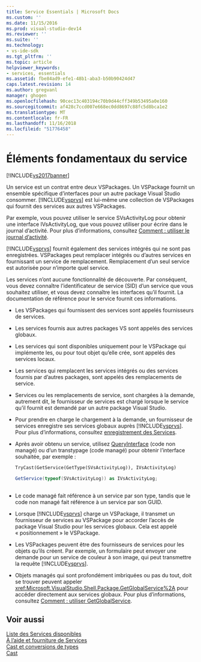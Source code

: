 ```yaml
---
title: Service Essentials | Microsoft Docs
ms.custom: ''
ms.date: 11/15/2016
ms.prod: visual-studio-dev14
ms.reviewer: ''
ms.suite: ''
ms.technology:
- vs-ide-sdk
ms.tgt_pltfrm: ''
ms.topic: article
helpviewer_keywords:
- services, essentials
ms.assetid: fbe84ad9-efe1-48b1-aba3-b50b90424d47
caps.latest.revision: 14
ms.author: gregvanl
manager: ghogen
ms.openlocfilehash: 90cec13c403194c70b9d44cff349b53495a0e160
ms.sourcegitcommit: af428c7ccd007e668ec0dd8697c88fc5d8bca1e2
ms.translationtype: MT
ms.contentlocale: fr-FR
ms.lasthandoff: 11/16/2018
ms.locfileid: "51776458"
---
```

# <a name="service-essentials"></a>Éléments fondamentaux du service
[!INCLUDE[vs2017banner](../../includes/vs2017banner.md)]

Un service est un contrat entre deux VSPackages. Un VSPackage fournit un ensemble spécifique d’interfaces pour un autre package Visual Studio consommer. [!INCLUDE[vsprvs](../../includes/vsprvs-md.md)] est lui-même une collection de VSPackages qui fournit des services aux autres VSPackages.  
  
 Par exemple, vous pouvez utiliser le service SVsActivityLog pour obtenir une interface IVsActivityLog, que vous pouvez utiliser pour écrire dans le journal d’activité. Pour plus d’informations, consultez [Comment : utiliser le journal d’activité](../../extensibility/how-to-use-the-activity-log.md).  
  
 [!INCLUDE[vsprvs](../../includes/vsprvs-md.md)] fournit également des services intégrés qui ne sont pas enregistrées. VSPackages peut remplacer intégrés ou d’autres services en fournissant un service de remplacement. Remplacement d’un seul service est autorisée pour n’importe quel service.  
  
 Les services n’ont aucune fonctionnalité de découverte. Par conséquent, vous devez connaître l’identificateur de service (SID) d’un service que vous souhaitez utiliser, et vous devez connaître les interfaces qu’il fournit. La documentation de référence pour le service fournit ces informations.  
  
-   Les VSPackages qui fournissent des services sont appelés fournisseurs de services.  
  
-   Les services fournis aux autres packages VS sont appelés des services globaux.  
  
-   Les services qui sont disponibles uniquement pour le VSPackage qui implémente les, ou pour tout objet qu’elle crée, sont appelés des services locaux.  
  
-   Les services qui remplacent les services intégrés ou des services fournis par d’autres packages, sont appelés des remplacements de service.  
  
-   Services ou les remplacements de service, sont chargées à la demande, autrement dit, le fournisseur de services est chargé lorsque le service qu’il fournit est demandé par un autre package Visual Studio.  
  
-   Pour prendre en charge le chargement à la demande, un fournisseur de services enregistre ses services globaux auprès [!INCLUDE[vsprvs](../../includes/vsprvs-md.md)]. Pour plus d’informations, consultez [enregistrement des Services](../../misc/registering-services.md).  
  
-   Après avoir obtenu un service, utilisez [QueryInterface](http://msdn.microsoft.com/library/62fce95e-aafa-4187-b50b-e6611b74c3b3) (code non managé) ou d’un transtypage (code managé) pour obtenir l’interface souhaitée, par exemple :  
  
    ```vb  
    TryCast(GetService(GetType(SVsActivityLog)), IVsActivityLog)  
    ```  
  
    ```csharp  
    GetService(typeof(SVsActivityLog)) as IVsActivityLog;  
  
    ```  
  
-   Le code managé fait référence à un service par son type, tandis que le code non managé fait référence à un service par son GUID.  
  
-   Lorsque [!INCLUDE[vsprvs](../../includes/vsprvs-md.md)] charge un VSPackage, il transmet un fournisseur de services au VSPackage pour accorder l’accès de package Visual Studio pour les services globaux. Cela est appelé « positionnement » le VSPackage.  
  
-   Les VSPackages peuvent être des fournisseurs de services pour les objets qu’ils créent. Par exemple, un formulaire peut envoyer une demande pour un service de couleur à son image, qui peut transmettre la requête [!INCLUDE[vsprvs](../../includes/vsprvs-md.md)].  
  
-   Objets managés qui sont profondément imbriquées ou pas du tout, doit se trouver peuvent appeler <xref:Microsoft.VisualStudio.Shell.Package.GetGlobalService%2A> pour accéder directement aux services globaux. Pour plus d’informations, consultez [Comment : utiliser GetGlobalService](../../misc/how-to-use-getglobalservice.md).  
  
## <a name="see-also"></a>Voir aussi  
 [Liste des Services disponibles](../../extensibility/internals/list-of-available-services.md)   
 [À l’aide et fourniture de Services](../../extensibility/using-and-providing-services.md)   
 [Cast et conversions de types](http://msdn.microsoft.com/library/568df58a-d292-4b55-93ba-601578722878)   
 [Cast](http://msdn.microsoft.com/library/3dbeb06e-2f4b-4693-832d-624bc8ec95de)

